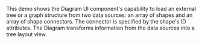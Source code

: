 This demo shows the Diagram UI component's capability to load an external tree or a graph structure from two data sources: an array of shapes and an array of shape connectors. The connector is specified by the shape's ID attributes. The Diagram transforms information from the data sources into a tree layout view. 